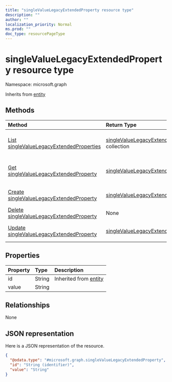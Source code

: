 ```yaml
---
title: "singleValueLegacyExtendedProperty resource type"
description: ""
author: ""
localization_priority: Normal
ms.prod: ""
doc_type: resourcePageType
---
```


# singleValueLegacyExtendedProperty resource type


Namespace: microsoft.graph




Inherits from [entity](../resources/entity.md)

## Methods
|Method|Return Type|Description|
|:---|:---|:---|
|[List singleValueLegacyExtendedProperties](../api/singlevaluelegacyextendedproperty-list.md)|[singleValueLegacyExtendedProperty](../resources/singlevaluelegacyextendedproperty.md) collection|List properties and relationships of the [singleValueLegacyExtendedProperty](../resources/singlevaluelegacyextendedproperty.md) objects.|
|[Get singleValueLegacyExtendedProperty](../api/singlevaluelegacyextendedproperty-get.md)|[singleValueLegacyExtendedProperty](../resources/singlevaluelegacyextendedproperty.md)|Read properties and relationships of the [singleValueLegacyExtendedProperty](../resources/singlevaluelegacyextendedproperty.md) object.|
|[Create singleValueLegacyExtendedProperty](../api/singlevaluelegacyextendedproperty-create.md)|[singleValueLegacyExtendedProperty](../resources/singlevaluelegacyextendedproperty.md)|Create a new [singleValueLegacyExtendedProperty](../resources/singlevaluelegacyextendedproperty.md) object.|
|[Delete singleValueLegacyExtendedProperty](../api/singlevaluelegacyextendedproperty-delete.md)|None|Deletes a [singleValueLegacyExtendedProperty](../resources/singlevaluelegacyextendedproperty.md).|
|[Update singleValueLegacyExtendedProperty](../api/singlevaluelegacyextendedproperty-update.md)|[singleValueLegacyExtendedProperty](../resources/singlevaluelegacyextendedproperty.md)|Update the properties of a [singleValueLegacyExtendedProperty](../resources/singlevaluelegacyextendedproperty.md) object.|

## Properties
|Property|Type|Description|
|:---|:---|:---|
|id|String| Inherited from [entity](../resources/entity.md)|
|value|String||

## Relationships
None

## JSON representation
Here is a JSON representation of the resource.
<!-- {
  "blockType": "resource",
  "keyProperty": "id",
  "@odata.type": "microsoft.graph.singleValueLegacyExtendedProperty",
  "baseType": "microsoft.graph.entity",
  "openType": false
}
-->
``` json
{
  "@odata.type": "#microsoft.graph.singleValueLegacyExtendedProperty",
  "id": "String (identifier)",
  "value": "String"
}
```

